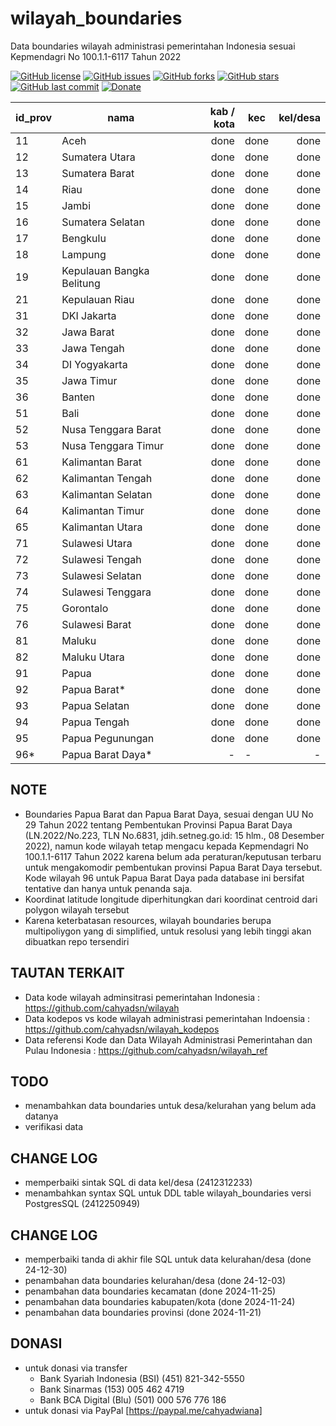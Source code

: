 # wilayah_boundaries
Data boundaries wilayah administrasi pemerintahan Indonesia sesuai Kepmendagri No 100.1.1-6117 Tahun 2022

[![GitHub license](https://img.shields.io/badge/license-MIT-blue.svg)](LICENSE)
[![GitHub issues](https://img.shields.io/github/issues/cahyadsn/wilayah_boundaries.svg)](https://github.com/cahyadsn/wilayah_boundaries/issues)
[![GitHub forks](https://img.shields.io/github/forks/cahyadsn/wilayah_boundaries.svg)](https://github.com/cahyadsn/wilayah_boundaries/network)
[![GitHub stars](https://img.shields.io/github/stars/cahyadsn/wilayah_boundaries.svg)](https://github.com/cahyadsn/wilayah_boundaries/stargazers)
[![GitHub last commit](https://img.shields.io/github/last-commit/google/skia.svg?style=flat)]()
[![Donate](https://img.shields.io/badge/$-support-ff69b4.svg?style=flat)](https://paypal.me/cahyadwiana)

| id_prov | nama                      | kab / kota  | kec  | kel/desa |
|---------|---------------------------|------------:|------|---------:|
| 11      | Aceh                      |     done    | done |   done   |
| 12      | Sumatera Utara            |     done    | done |   done   |
| 13      | Sumatera Barat            |     done    | done |   done   |
| 14      | Riau                      |     done    | done |   done   |
| 15      | Jambi                     |     done    | done |   done   |
| 16      | Sumatera Selatan          |     done    | done |   done   |
| 17      | Bengkulu                  |     done    | done |   done   |
| 18      | Lampung                   |     done    | done |   done   |
| 19      | Kepulauan Bangka Belitung |     done    | done |   done   |
| 21      | Kepulauan Riau            |     done    | done |   done   |
| 31      | DKI Jakarta               |     done    | done |   done   |
| 32      | Jawa Barat                |     done    | done |   done   |
| 33      | Jawa Tengah               |     done    | done |   done   |
| 34      | DI Yogyakarta             |     done    | done |   done   |
| 35      | Jawa Timur                |     done    | done |   done   |
| 36      | Banten                    |     done    | done |   done   |
| 51      | Bali                      |     done    | done |   done   |
| 52      | Nusa Tenggara Barat       |     done    | done |   done   |
| 53      | Nusa Tenggara Timur       |     done    | done |   done   |
| 61      | Kalimantan Barat          |     done    | done |   done   |
| 62      | Kalimantan Tengah         |     done    | done |   done   |
| 63      | Kalimantan Selatan        |     done    | done |   done   |
| 64      | Kalimantan Timur          |     done    | done |   done   |
| 65      | Kalimantan Utara          |     done    | done |   done   |
| 71      | Sulawesi Utara            |     done    | done |   done   |
| 72      | Sulawesi Tengah           |     done    | done |   done   |
| 73      | Sulawesi Selatan          |     done    | done |   done   |
| 74      | Sulawesi Tenggara         |     done    | done |   done   |
| 75      | Gorontalo                 |     done    | done |   done   |
| 76      | Sulawesi Barat            |     done    | done |   done   |
| 81      | Maluku                    |     done    | done |   done   |
| 82      | Maluku Utara              |     done    | done |   done   |
| 91      | Papua                     |     done    | done |   done   |
| 92      | Papua Barat*              |     done    | done |   done   |
| 93      | Papua Selatan             |     done    | done |   done   |
| 94      | Papua Tengah              |     done    | done |   done   |
| 95      | Papua Pegunungan          |     done    | done |   done   |
| 96*     | Papua Barat Daya*         |       -     |   -  |    -     |

## NOTE
* Boundaries Papua Barat dan Papua Barat Daya, sesuai dengan UU No 29 Tahun 2022 tentang Pembentukan Provinsi Papua Barat Daya (LN.2022/No.223, TLN No.6831, jdih.setneg.go.id: 15 hlm., 08 Desember 2022), namun kode wilayah tetap mengacu kepada Kepmendagri No 100.1.1-6117 Tahun 2022 karena belum ada peraturan/keputusan terbaru untuk mengakomodir pembentukan provinsi Papua Barat Daya tersebut. Kode wilayah 96 untuk Papua Barat Daya pada database ini bersifat tentative dan hanya untuk penanda saja.
* Koordinat latitude longitude diperhitungkan dari koordinat centroid dari polygon wilayah tersebut
* Karena keterbatasan resources, wilayah boundaries berupa multipoliygon yang di simplified, untuk resolusi yang lebih tinggi akan dibuatkan repo tersendiri

## TAUTAN TERKAIT
- Data kode wilayah adminsitrasi pemerintahan Indonesia : https://github.com/cahyadsn/wilayah
- Data kodepos vs kode wilayah administrasi pemerintahan Indoensia : https://github.com/cahyadsn/wilayah_kodepos
- Data referensi Kode dan Data Wilayah Administrasi Pemerintahan dan Pulau Indonesia : https://github.com/cahyadsn/wilayah_ref

## TODO
- menambahkan data boundaries untuk desa/kelurahan yang belum ada datanya
- verifikasi data

## CHANGE LOG
- memperbaiki sintak SQL di data kel/desa (2412312233)
- menambahkan syntax SQL untuk DDL table wilayah_boundaries versi PostgresSQL (2412250949)

## CHANGE LOG
- memperbaiki tanda di akhir file SQL untuk data kelurahan/desa  (done 24-12-30)
- penambahan data boundaries kelurahan/desa (done 24-12-03)
- penambahan data boundaries kecamatan (done 2024-11-25)
- penambahan data boundaries kabupaten/kota (done 2024-11-24)
- penambahan data boundaries provinsi (done 2024-11-21)

## DONASI
- untuk donasi via transfer
    - Bank Syariah Indonesia (BSI) (451) 821-342-5550
    - Bank Sinarmas (153) 005 462 4719
    - Bank BCA Digital (Blu) (501) 000 576 776 186
- untuk donasi via PayPal [https://paypal.me/cahyadwiana]
